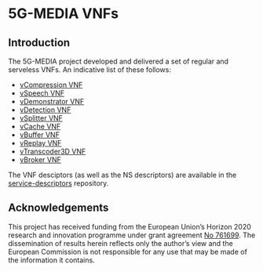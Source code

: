 # 5G-MEDIA VNFs

## Introduction 

The 5G-MEDIA project developed and delivered a set of regular and serveless VNFs. An indicative list of these follows:
- [vCompression VNF](https://github.com/5g-media/vCompression)
- [vSpeech VNF](https://github.com/5g-media/vSpeech)
- [vDemonstrator VNF](https://github.com/5g-media/vDemonstrator)
- [vDetection VNF](https://github.com/5g-media/vDetection)
- [vSplitter VNF](https://github.com/5g-media/vSplitter)
- [vCache VNF](https://hub.docker.com/r/docker5gmedia/vcache-faas/tags)
- [vBuffer VNF](https://hub.docker.com/r/docker5gmedia/vbuffer)
- [vReplay VNF](https://hub.docker.com/r/docker5gmedia/vreplay)
- [vTranscoder3D VNF](https://hub.docker.com/r/docker5gmedia/transcoder_2_9_0)
- [vBroker VNF](https://hub.docker.com/repository/docker/docker5gmedia/broker_1)

The VNF desciptors (as well as the NS descriptors) are available in the [service-descriptors](https://github.com/5g-media/service-descriptors) repository. 


## Acknowledgements
This project has received funding from the European Union’s Horizon 2020 research and innovation programme under grant agreement [No 761699](http://www.5gmedia.eu/). The dissemination of results herein reflects only the author’s view and the European Commission is not responsible for any use that may be made 
of the information it contains.

